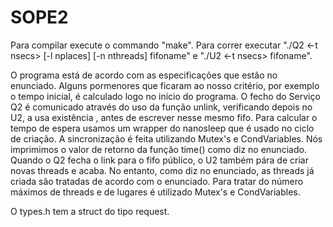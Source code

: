 # SOPE2
Para compilar execute o commando "make".
Para correr executar "./Q2 <-t nsecs> [-l nplaces] [-n nthreads] fifoname" e "./U2 <-t nsecs> fifoname".

O programa está de acordo com as especificações que estão no enunciado.
Alguns pormenores que ficaram ao nosso critério, por exemplo o tempo inicial, é calculado logo no início do programa. 
O fecho do Serviço Q2 é comunicado através do uso da função unlink, verificando depois no U2, a usa existência , antes de escrever nesse mesmo fifo.
Para calcular o tempo de espera usamos um wrapper do nanosleep que é usado no ciclo de criação.
A sincronização é feita utilizando Mutex's e CondVariables.
Nós imprimimos o valor de retorno da função time() como diz no enunciado.
Quando o Q2 fecha o link para o fifo público, o U2 também pára de criar novas threads e acaba. No entanto, como diz no enunciado, as threads já criada são tratadas de acordo com o enunciado.
Para tratar do número máximos de threads e de lugares é utilizado Mutex's e CondVariables.

O types.h tem a struct do tipo request.

